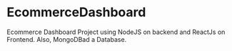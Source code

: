 # EcommerceDashboard
Ecommerce Dashboard Project using NodeJS on backend and ReactJs on Frontend. Also, MongoDBad a Database.

